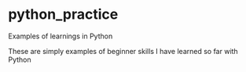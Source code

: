 # python_practice
Examples of learnings in Python

These are simply examples of beginner skills I have learned so far with Python
